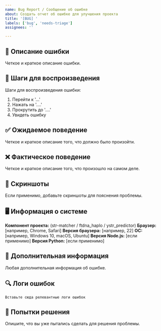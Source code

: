 ```yaml
---
name: Bug Report / Сообщение об ошибке
about: Создать отчет об ошибке для улучшения проекта
title: '[BUG] '
labels: ['bug', 'needs-triage']
assignees: ''

---
```


## 🐛 Описание ошибки
Четкое и краткое описание ошибки.

## 🔄 Шаги для воспроизведения
Шаги для воспроизведения ошибки:
1. Перейти к '...'
2. Нажать на '....'
3. Прокрутить до '....'
4. Увидеть ошибку

## ✅ Ожидаемое поведение
Четкое и краткое описание того, что должно было произойти.

## ❌ Фактическое поведение
Четкое и краткое описание того, что произошло на самом деле.

## 📸 Скриншоты
Если применимо, добавьте скриншоты для пояснения проблемы.

## 🖥️ Информация о системе
**Компонент проекта:** (str-matcher / ftdna_haplo / ystr_predictor)
**Браузер:** [например, Chrome, Safari]
**Версия браузера:** [например, 22]
**ОС:** [например, Windows 10, macOS, Ubuntu]
**Версия Node.js:** [если применимо]
**Версия Python:** [если применимо]

## 📝 Дополнительная информация
Любая дополнительная информация об ошибке.

## 🔍 Логи ошибок
```
Вставьте сюда релевантные логи ошибок
```

## 🧪 Попытки решения
Опишите, что вы уже пытались сделать для решения проблемы.
